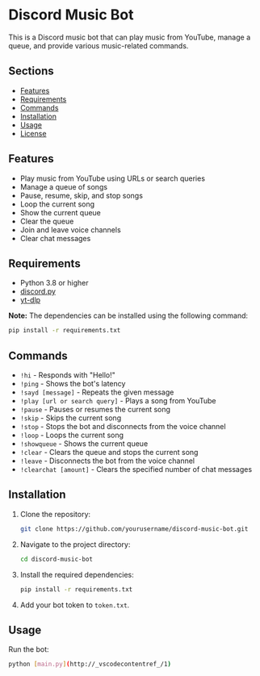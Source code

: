 # Discord Music Bot

This is a Discord music bot that can play music from YouTube, manage a queue, and provide various music-related commands.

## Sections

- [Features](#features)
- [Requirements](#requirements)
- [Commands](#commands)
- [Installation](#installation)
- [Usage](#usage)
- [License](#license)

## Features

- Play music from YouTube using URLs or search queries
- Manage a queue of songs
- Pause, resume, skip, and stop songs
- Loop the current song
- Show the current queue
- Clear the queue
- Join and leave voice channels
- Clear chat messages

## Requirements

- Python 3.8 or higher
- [discord.py](https://pypi.org/project/discord.py/)
- [yt-dlp](https://pypi.org/project/youtube-dl/)

**Note:** The dependencies can be installed using the following command:
```sh
pip install -r requirements.txt
```

## Commands

- `!hi` - Responds with "Hello!"
- `!ping` - Shows the bot's latency
- `!sayd [message]` - Repeats the given message
- `!play [url or search query]` - Plays a song from YouTube
- `!pause` - Pauses or resumes the current song
- `!skip` - Skips the current song
- `!stop` - Stops the bot and disconnects from the voice channel
- `!loop` - Loops the current song
- `!showqueue` - Shows the current queue
- `!clear` - Clears the queue and stops the current song
- `!leave` - Disconnects the bot from the voice channel
- `!clearchat [amount]` - Clears the specified number of chat messages

## Installation

1. Clone the repository:
    ```sh
    git clone https://github.com/yourusername/discord-music-bot.git
    ```
2. Navigate to the project directory:
    ```sh
    cd discord-music-bot
    ```
3. Install the required dependencies:
    ```sh
    pip install -r requirements.txt
    ```
4. Add your bot token to `token.txt`.

## Usage

Run the bot:
```sh
python [main.py](http://_vscodecontentref_/1)